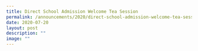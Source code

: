 ```yaml
---
title: Direct School Admission Welcome Tea Session
permalink: /announcements/2020/direct-school-admission-welcome-tea-session/
date: 2020-07-20
layout: post
description: ""
image: ""
---
```

